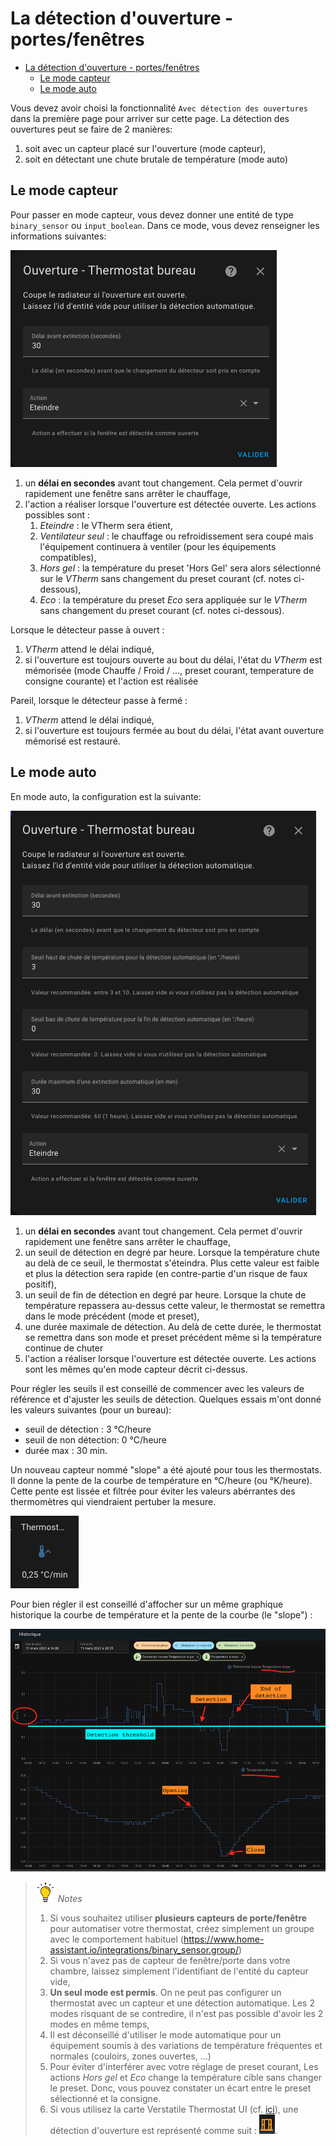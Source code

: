 # La détection d'ouverture - portes/fenêtres

- [La détection d'ouverture - portes/fenêtres](#la-détection-douverture---portesfenêtres)
  - [Le mode capteur](#le-mode-capteur)
  - [Le mode auto](#le-mode-auto)

Vous devez avoir choisi la fonctionnalité ```Avec détection des ouvertures``` dans la première page pour arriver sur cette page.
La détection des ouvertures peut se faire de 2 manières:
1. soit avec un capteur placé sur l'ouverture (mode capteur),
2. soit en détectant une chute brutale de température (mode auto)

## Le mode capteur
Pour passer en mode capteur, vous devez donner une entité de type `binary_sensor` ou `input_boolean`.
Dans ce mode, vous devez renseigner les informations suivantes:

![mode window capteur](images/config-window-sensor.png)

1. un **délai en secondes** avant tout changement. Cela permet d'ouvrir rapidement une fenêtre sans arrêter le chauffage,
2. l'action a réaliser lorsque l'ouverture est détectée ouverte. Les actions possibles sont :
   1. _Eteindre_ : le VTherm sera étient,
   2. _Ventilateur seul_ : le chauffage ou refroidissement sera coupé mais l'équipement continuera à ventiler (pour les équipements compatibles),
   3. _Hors gel_ : la température du preset 'Hors Gel' sera alors sélectionné sur le _VTherm_ sans changement du preset courant (cf. notes ci-dessous),
   4. _Eco_ : la température du preset _Eco_ sera appliquée sur le _VTherm_ sans changement du preset courant (cf. notes ci-dessous).

Lorsque le détecteur passe à ouvert :
1. _VTherm_ attend le délai indiqué,
2. si l'ouverture est toujours ouverte au bout du délai, l'état du _VTherm_ est mémorisée (mode Chauffe / Froid / ..., preset courant, temperature de consigne courante) et l'action est réalisée

Pareil, lorsque le détecteur passe à fermé :
1. _VTherm_ attend le délai indiqué,
2. si l'ouverture est toujours fermée au bout du délai, l'état avant ouverture mémorisé est restauré.

## Le mode auto
En mode auto, la configuration est la suivante:

![image](images/config-window-auto.png)

1. un **délai en secondes** avant tout changement. Cela permet d'ouvrir rapidement une fenêtre sans arrêter le chauffage,
2. un seuil de détection en degré par heure. Lorsque la température chute au delà de ce seuil, le thermostat s'éteindra. Plus cette valeur est faible et plus la détection sera rapide (en contre-partie d'un risque de faux positif),
3. un seuil de fin de détection en degré par heure. Lorsque la chute de température repassera au-dessus cette valeur, le thermostat se remettra dans le mode précédent (mode et preset),
4. une durée maximale de détection. Au delà de cette durée, le thermostat se remettra dans son mode et preset précédent même si la température continue de chuter
5. l'action a réaliser lorsque l'ouverture est détectée ouverte. Les actions sont les mêmes qu'en mode capteur décrit ci-dessus.

Pour régler les seuils il est conseillé de commencer avec les valeurs de référence et d'ajuster les seuils de détection. Quelques essais m'ont donné les valeurs suivantes (pour un bureau):
- seuil de détection : 3 °C/heure
- seuil de non détection: 0 °C/heure
- durée max : 30 min.

Un nouveau capteur nommé "slope" a été ajouté pour tous les thermostats. Il donne la pente de la courbe de température en °C/heure (ou °K/heure). Cette pente est lissée et filtrée pour éviter les valeurs abérrantes des thermomètres qui viendraient pertuber la mesure.

![image](images/temperature-slope.png)

Pour bien régler il est conseillé d'affocher sur un même graphique historique la courbe de température et la pente de la courbe (le "slope") :

![image](images/window-auto-tuning.png)

> ![Astuce](images/tips.png) _*Notes*_
>
>  1. Si vous souhaitez utiliser **plusieurs capteurs de porte/fenêtre** pour automatiser votre thermostat, créez simplement un groupe avec le comportement habituel (https://www.home-assistant.io/integrations/binary_sensor.group/)
>  2. Si vous n'avez pas de capteur de fenêtre/porte dans votre chambre, laissez simplement l'identifiant de l'entité du capteur vide,
>  3. **Un seul mode est permis**. On ne peut pas configurer un thermostat avec un capteur et une détection automatique. Les 2 modes risquant de se contredire, il n'est pas possible d'avoir les 2 modes en même temps,
>  4. Il est déconseillé d'utiliser le mode automatique pour un équipement soumis à des variations de température fréquentes et normales (couloirs, zones ouvertes, ...)
>  5. Pour éviter d'interférer avec votre réglage de preset courant, Les actions _Hors gel_ et _Eco_ change la température cible sans changer le preset. Donc, vous pouvez constater un écart entre le preset sélectionné et la consigne.
>  6. Si vous utilisez la carte Verstatile Thermostat UI (cf. [ici](additions.md#bien-mieux-avec-le-versatile-thermostat-ui-card)), une détection d'ouverture est représenté comme suit : ![window](images/window-detection-icon.png).